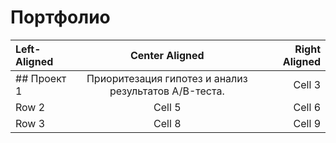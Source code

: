 # Портфолио

| Left-Aligned  | Center Aligned                                                | Right Aligned |
|:------------- |:-------------------------------------------------------------:| -------------:|
| ## Проект 1   | Приоритезация гипотез и анализ результатов A/B-теста.         | Cell 3        |
| Row 2         | Cell 5                                                        | Cell 6        |
| Row 3         | Cell 8                                                        | Cell 9        |

